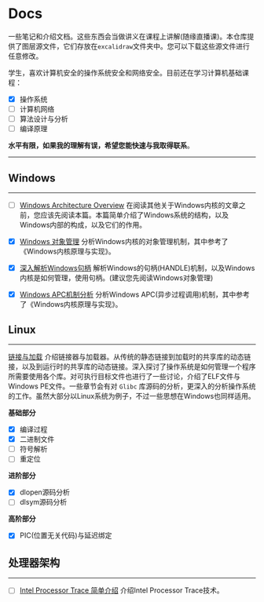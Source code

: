 # Docs

一些笔记和介绍文档。这些东西会当做讲义在课程上讲解(随缘直播课)。本仓库提供了图层源文件，它们存放在`excalidraw`文件夹中。您可以下载这些源文件进行任意修改。

学生，喜欢计算机安全的操作系统安全和网络安全。目前还在学习计算机基础课程：
- [x] 操作系统
- [ ] 计算机网络
- [ ] 算法设计与分析
- [ ] 编译原理

**水平有限，如果我的理解有误，希望您能快速与我取得联系**。

***

## Windows 
***
- [ ] [Windows Architecture Overview](./Windows/Internals/Architecture.md)
  在阅读其他关于Windows内核的文章之前，您应该先阅读本篇。本篇简单介绍了Windows系统的结构，以及Windows内部的构成，以及它们的作用。

- [x] [Windows 对象管理](./Windows/ObjectManagement/ObjectManagement.md)
  分析Windows内核的对象管理机制，其中参考了《Windows内核原理与实现》。

- [x] [深入解析Windows句柄](./Windows/Handle/Handle.md)
  解析Windows的句柄(HANDLE)机制，以及Windows内核是如何管理，使用句柄。(建议您先阅读Windows对象管理)

- [x] [Windows APC机制分析](./Windows/APC/apc.md)
  分析Windows APC(异步过程调用)机制，其中参考了《Windows内核原理与实现》。

## Linux

***
[链接与加载](./Linux/linking/linking.md)
介绍链接器与加载器。从传统的静态链接到加载时的共享库的动态链接，以及到运行时的共享库的动态链接。深入探讨了操作系统是如何管理一个程序所需要使用各个库。对可执行目标文件也进行了一些讨论，介绍了ELF文件与Windows PE文件。一些章节会有对 `Glibc` 库源码的分析，更深入的分析操作系统的工作。虽然大部分以Linux系统为例子，不过一些思想在Windows也同样适用。

**基础部分**
- [x] 编译过程
- [x] 二进制文件
- [ ] 符号解析
- [ ] 重定位

**进阶部分**
- [x] dlopen源码分析
- [ ] dlsym源码分析

**高阶部分**
- [x] PIC(位置无关代码)与延迟绑定

## 处理器架构

***
- [ ] [Intel Processor Trace 简单介绍](./x86_64/IntelPT/main.md)
  介绍Intel Processor Trace技术。

